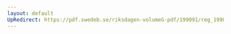 ```yaml
---
layout: default
UpRedirect: https://pdf.swedeb.se/riksdagen-volumeG-pdf/199091/reg_199091/reg_199091_1141.pdf
---
```

